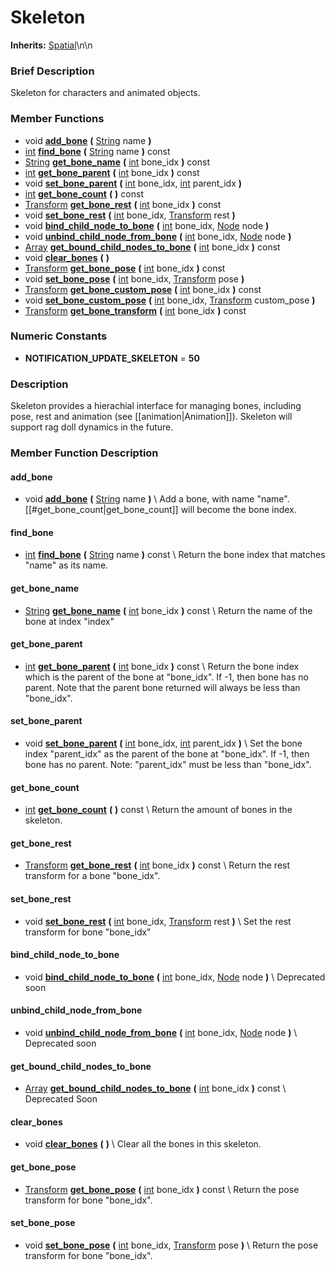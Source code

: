 #  Skeleton  
**Inherits:** [Spatial](class_spatial)\\n\\n
###  Brief Description  
Skeleton for characters and animated objects.

###  Member Functions 
  * void  **[add_bone](#add_bone)**  **(** [String](class_string) name  **)**
  * [int](class_int)  **[find_bone](#find_bone)**  **(** [String](class_string) name  **)** const
  * [String](class_string)  **[get_bone_name](#get_bone_name)**  **(** [int](class_int) bone_idx  **)** const
  * [int](class_int)  **[get_bone_parent](#get_bone_parent)**  **(** [int](class_int) bone_idx  **)** const
  * void  **[set_bone_parent](#set_bone_parent)**  **(** [int](class_int) bone_idx, [int](class_int) parent_idx  **)**
  * [int](class_int)  **[get_bone_count](#get_bone_count)**  **(** **)** const
  * [Transform](class_transform)  **[get_bone_rest](#get_bone_rest)**  **(** [int](class_int) bone_idx  **)** const
  * void  **[set_bone_rest](#set_bone_rest)**  **(** [int](class_int) bone_idx, [Transform](class_transform) rest  **)**
  * void  **[bind_child_node_to_bone](#bind_child_node_to_bone)**  **(** [int](class_int) bone_idx, [Node](class_node) node  **)**
  * void  **[unbind_child_node_from_bone](#unbind_child_node_from_bone)**  **(** [int](class_int) bone_idx, [Node](class_node) node  **)**
  * [Array](class_array)  **[get_bound_child_nodes_to_bone](#get_bound_child_nodes_to_bone)**  **(** [int](class_int) bone_idx  **)** const
  * void  **[clear_bones](#clear_bones)**  **(** **)**
  * [Transform](class_transform)  **[get_bone_pose](#get_bone_pose)**  **(** [int](class_int) bone_idx  **)** const
  * void  **[set_bone_pose](#set_bone_pose)**  **(** [int](class_int) bone_idx, [Transform](class_transform) pose  **)**
  * [Transform](class_transform)  **[get_bone_custom_pose](#get_bone_custom_pose)**  **(** [int](class_int) bone_idx  **)** const
  * void  **[set_bone_custom_pose](#set_bone_custom_pose)**  **(** [int](class_int) bone_idx, [Transform](class_transform) custom_pose  **)**
  * [Transform](class_transform)  **[get_bone_transform](#get_bone_transform)**  **(** [int](class_int) bone_idx  **)** const

###  Numeric Constants  
  * **NOTIFICATION_UPDATE_SKELETON** = **50**

###  Description  
Skeleton provides a hierachial interface for managing bones, including pose, rest and animation (see [[animation|Animation]]). Skeleton will support rag doll dynamics in the future.

###  Member Function Description  

#### <a name="add_bone">add_bone</a>
  * void  **[add_bone](#add_bone)**  **(** [String](class_string) name  **)**
\\
Add a bone, with name "name". [[#get_bone_count|get_bone_count]] will become the bone index.

#### <a name="find_bone">find_bone</a>
  * [int](class_int)  **[find_bone](#find_bone)**  **(** [String](class_string) name  **)** const
\\
Return the bone index that matches "name" as its name.

#### <a name="get_bone_name">get_bone_name</a>
  * [String](class_string)  **[get_bone_name](#get_bone_name)**  **(** [int](class_int) bone_idx  **)** const
\\
Return the name of the bone at index "index"

#### <a name="get_bone_parent">get_bone_parent</a>
  * [int](class_int)  **[get_bone_parent](#get_bone_parent)**  **(** [int](class_int) bone_idx  **)** const
\\
Return the bone index which is the parent of the bone at "bone_idx". If -1, then bone has no parent. Note that the parent bone returned will always be less than "bone_idx".

#### <a name="set_bone_parent">set_bone_parent</a>
  * void  **[set_bone_parent](#set_bone_parent)**  **(** [int](class_int) bone_idx, [int](class_int) parent_idx  **)**
\\
Set the bone index "parent_idx" as the parent of the bone at "bone_idx". If -1, then bone has no parent. Note: "parent_idx" must be less than "bone_idx".

#### <a name="get_bone_count">get_bone_count</a>
  * [int](class_int)  **[get_bone_count](#get_bone_count)**  **(** **)** const
\\
Return the amount of bones in the skeleton.

#### <a name="get_bone_rest">get_bone_rest</a>
  * [Transform](class_transform)  **[get_bone_rest](#get_bone_rest)**  **(** [int](class_int) bone_idx  **)** const
\\
Return the rest transform for a bone "bone_idx".

#### <a name="set_bone_rest">set_bone_rest</a>
  * void  **[set_bone_rest](#set_bone_rest)**  **(** [int](class_int) bone_idx, [Transform](class_transform) rest  **)**
\\
Set the rest transform for bone "bone_idx"

#### <a name="bind_child_node_to_bone">bind_child_node_to_bone</a>
  * void  **[bind_child_node_to_bone](#bind_child_node_to_bone)**  **(** [int](class_int) bone_idx, [Node](class_node) node  **)**
\\
Deprecated soon

#### <a name="unbind_child_node_from_bone">unbind_child_node_from_bone</a>
  * void  **[unbind_child_node_from_bone](#unbind_child_node_from_bone)**  **(** [int](class_int) bone_idx, [Node](class_node) node  **)**
\\
Deprecated soon

#### <a name="get_bound_child_nodes_to_bone">get_bound_child_nodes_to_bone</a>
  * [Array](class_array)  **[get_bound_child_nodes_to_bone](#get_bound_child_nodes_to_bone)**  **(** [int](class_int) bone_idx  **)** const
\\
Deprecated Soon

#### <a name="clear_bones">clear_bones</a>
  * void  **[clear_bones](#clear_bones)**  **(** **)**
\\
Clear all the bones in this skeleton.

#### <a name="get_bone_pose">get_bone_pose</a>
  * [Transform](class_transform)  **[get_bone_pose](#get_bone_pose)**  **(** [int](class_int) bone_idx  **)** const
\\
Return the pose transform for bone "bone_idx".

#### <a name="set_bone_pose">set_bone_pose</a>
  * void  **[set_bone_pose](#set_bone_pose)**  **(** [int](class_int) bone_idx, [Transform](class_transform) pose  **)**
\\
Return the pose transform for bone "bone_idx".
